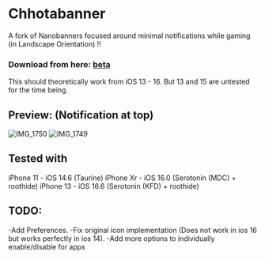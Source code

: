 # Chhotabanner

A fork of Nanobanners focused around minimal notifications while gaming (in Landscape Orientation) !!

### Download from here: [beta](https://github.com/DrakeDrac/chhotabanner/releases/tag/Beta)

This should theoretically work from iOS 13 - 16. But 13 and 15 are untested for the time being.

## Preview: (Notification at top)
![IMG_1750](https://github.com/DrakeDrac/chhotabanner/assets/50480704/c56c086c-e32f-4e32-963a-5129478f7208)
![IMG_1749](https://github.com/DrakeDrac/chhotabanner/assets/50480704/1ed72183-889c-4740-9b26-0415daf230d3)

## Tested with
iPhone 11 - iOS 14.6 (Taurine)
iPhone Xr - iOS 16.0 (Serotonin (MDC) + roothide)
iPhone 13 - iOS 16.6 (Serotonin (KFD) + roothide)


## TODO:
-Add Preferences.
-Fix original icon implementation (Does not work in ios 16 but works perfectly in ios 14).
-Add more options to individually enable/disable for apps
